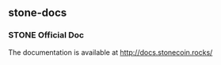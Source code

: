stone-docs
-------

### STONE Official Doc

The documentation is available at http://docs.stonecoin.rocks/
